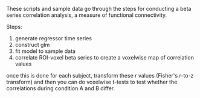 These scripts and sample data go through the steps for conducting a beta series correlation analysis, a measure of functional connectivity. 

Steps: 

1) generate regressor time series
2) construct glm
3) fit model to sample data
4) correlate ROI-voxel beta series to create a voxelwise map of correlation values

once this is done for each subject, transform these r values (Fisher's r-to-z transform) and then you can do voxelwise t-tests to test whether the correlations during condition A and B differ. 